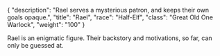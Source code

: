 {
"description": "Rael serves a mysterious patron, and keeps their own goals opaque.",
"title": "Rael",
"race": "Half-Elf",
"class": "Great Old One Warlock",
"weight": "100"
}

Rael is an enigmatic figure. Their backstory and motivations, so far, can only be guessed at.
